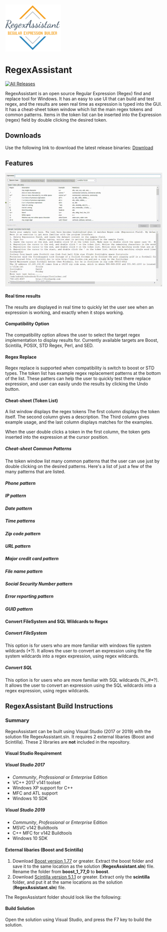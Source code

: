 [![logo](Docs/Logos/RegexAssitant_Logo.png)](https://github.com/David-Maisonave/RegexAssistant)

# RegexAssistant
[![All Releases](https://img.shields.io/github/downloads/David-Maisonave/RegexAssistant/total.svg)](https://github.com/David-Maisonave/RegexAssistant/releases/latest)

RegexAssistant is an open source Regular Expression (Regex) find and replace tool for Windows. 
It has an easy to use UI that can build and test regex, and the results are seen real time as expression is typed into the GUI.
It has a cheat-sheet token window which list the main regex tokens and common patterns. Items in the token list can be inserted into the Expression (regex) field by double clicking the desired token.

## Downloads
Use the following link to download the latest release binaries: [Download](https://github.com/David-Maisonave/RegexAssistant/releases/latest)
## Features
[![Screenshot1](Docs/ProjectImages/RegexAssistantInAction.png)](https://github.com/David-Maisonave/RegexAssistant)
#### Real time results
The results are displayed in real time to quickly let the user see when an expression is working, and exactly when it stops working.
#### Compatibility Option
The compatibility option allows the user to select the target regex implementation to display results for.
Currently available targets are Boost, Scintilla, POSIX, STD Regex, Perl, and SED.
#### Regex Replace
Regex replace is supported when compatibility is switch to boost or STD types. The token list has example regex replacement patterns at the bottom of the list.
These patters can help the user to quickly test there replace expression, and user can easily undo the results by clicking the Undo button.
#### Cheat-sheet (Token List)
A list window displays the regex tokens
The first column displays the token itself.  The second column gives a description.
The Third column gives example usage, and the last column displays matches for the examples.

When the user double clicks a token in the first column, the token gets inserted into the expression at the cursor position.

##### Cheat-sheet Common Patterns
The token window list many common patterns that the user can use just by double clicking on the desired patterns.
Here's a list of just a few of the many patterns that are listed.
##### Phone pattern
##### IP pattern
##### Date pattern
##### Time patterns
##### Zip code pattern
##### URL pattern
##### Major credit card pattern
##### File name pattern
##### Social Security Number pattern
##### Error reporting pattern
##### GUID pattern

#### Convert FileSystem and SQL Wildcards to Regex
##### Convert FileSystem
This option is for users who are more familiar with windows file system wildcards (*?).
It allows the user to convert an expression using the file system wildcards into a regex expression, using regex wildcards.
##### Convert SQL
This option is for users who are more familiar with SQL wildcards (%_#*?).
It allows the user to convert an expression using the SQL wildcards into a regex expression, using regex wildcards.



## RegexAssistant Build Instructions
### Summary
RegexAssistant can be built using Visual Studio (2017 or 2019) with the solution file RegexAssistant.sln.
It requires 2 external libaries (Boost and Scintilla). These 2 libraries are **not** included in the repository.

#### Visual Studio Requirement
##### Visual Studio 2017
 * *Community*, *Professional* or *Enterprise* Edition
 * VC++ 2017 v141 toolset
 * Windows XP support for C++
 * MFC and ATL support
 * Windows 10 SDK
##### Visual Studio 2019
 * *Community*, *Professional* or *Enterprise* Edition
 * MSVC v142 Buildtools
 * C++ MFC for v142 Buildtools
 * Windows 10 SDK

#### External libaries (Boost and Scintilla)
1. Download [Boost version 1.77](https://www.boost.org/users/download/) or greater. Extract the boost folder and save it to the same location as the solution (**RegexAssistant.sln**) file. Rename the folder from **boost_1_77_0** to **boost**.
2. Download [Scintilla version 5.1.1](https://www.scintilla.org/scite511.zip) or greater. Extract only the **scintilla** folder, and put it at the same locations as the solution (**RegexAssistant.sln**) file.

The RegexAssistant folder should look like the following:

#### Build Solution
Open the solution using Visual Studio, and press the F7 key to build the solution.



